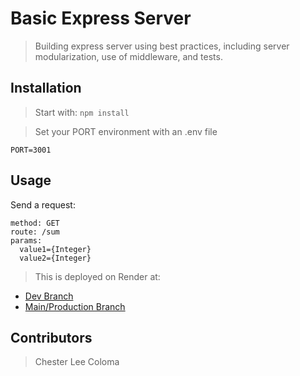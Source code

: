 # Basic Express Server

>  Building express server using best practices, including server modularization, use of middleware, and tests.

## Installation

> Start with: `npm install`

> Set your PORT environment with an .env file

```text
PORT=3001
```

## Usage

Send a request:

```text
method: GET
route: /sum
params:
  value1={Integer}
  value2={Integer}
```

> This is deployed on Render at:
* [Dev Branch](https://server-deployment-dev-5e4h.onrender.com)
* [Main/Production Branch](https://server-deployment-prod-q0ri.onrender.com)

## Contributors
> Chester Lee Coloma